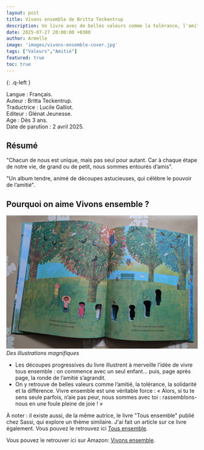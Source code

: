 ```yaml
---
layout: post
title: Vivons ensemble de Britta Teckentrup
description: Un livre avec de belles valeurs comme la tolérance, l'amitié.
date: 2025-07-27 20:00:00 +0300
author: Armelle
image: 'images/vivons-ensemble-cover.jpg'
tags: ["Valeurs","Amitié"]
featured: true
toc: true
---
```


{: .q-left }

Langue : Français.  
Auteur : Britta Teckentrup.  
Traductrice : Lucile Galliot.     
Editeur : Glénat Jeunesse.               
Age : Dès 3 ans.                             
Date de parution : 2 avril 2025.          

## Résumé

"Chacun de nous est unique, mais pas seul pour autant. Car à chaque étape de notre vie, de grand ou de petit, nous sommes entourés d’amis".

"Un album tendre, animé de découpes astucieuses, qui célèbre le pouvoir de l’amitié".

## Pourquoi on aime Vivons ensemble ?

![Des illustrations magnifiques](images/vivons-ensemble-int.jpg)
*Des illustrations magnifiques*
- Les découpes progressives du livre illustrent à merveille l’idée de vivre tous ensemble : on commence avec un seul enfant… puis, page après page, la ronde de l’amitié s’agrandit.
- On y retrouve de belles valeurs comme l’amitié, la tolérance, la solidarité et la différence. Vivre ensemble est une véritable force : « Alors, si tu te sens seule parfois, n’aie pas peur, nous sommes avec toi : rassemblons-nous en une foule pleine de joie ! »

À noter : il existe aussi, de la même autrice, le livre "Tous ensemble" publié chez Sassi, qui explore un thème similaire. J'ai fait un article sur ce livre également. Vous pouvez le retrouvez ici [Tous ensemble](https://ludichou.com/tous-ensemble).

Vous pouvez le retrouver ici sur Amazon: [Vivons ensemble](https://amzn.to/45uPPdC).



